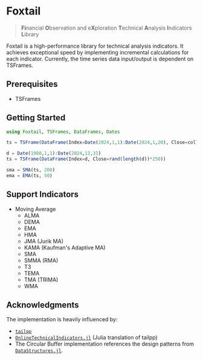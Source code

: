 # Foxtail

> **Fi**nancial **O**bservation and e**X**ploration **T**echnical **A**nalysis **I**ndicators **L**ibrary

Foxtail is a high-performance library for technical analysis indicators. It achieves exceptional speed by implementing incremental calculations for each indicator. Currently, the time series data input/output is dependent on TSFrames.

## Prerequisites

-   TSFrames

## Getting Started

```julia
using Foxtail, TSFrames, DataFrames, Dates

ts = TSFrame(DataFrame(Index=Date(2024,1,1):Date(2024,1,20), Close=collect(1.0:20.0)))

d = Date(1980,1,1):Date(2024,12,31)
ts = TSFrame(DataFrame(Index=d, Close=rand(length(d))*250))

sma = SMA(ts, 200)
ema = EMA(ts, 50)
```

## Support Indicators

-   Moving Average
    -   ALMA
    -   DEMA
    -   EMA
    -   HMA
    -   JMA (Jurik MA)
    -   KAMA (Kaufman's Adaptive MA)
    -   SMA
    -   SMMA (RMA)
    -   T3
    -   TEMA
    -   TMA (TRIMA)
    -   WMA

## Acknowledgments

The implementation is heavily influenced by:

-   [`tailpp`](https://github.com/nardew/talipp)
-   [`OnlineTechnicalIndicators.jl`](https://github.com/femtotrader/OnlineTechnicalIndicators.jl) (Julia translation of tailpp)
-   The Circular Buffer implementation references the design patterns from [`DataStructures.jl`](https://juliacollections.github.io/DataStructures.jl/stable/).
